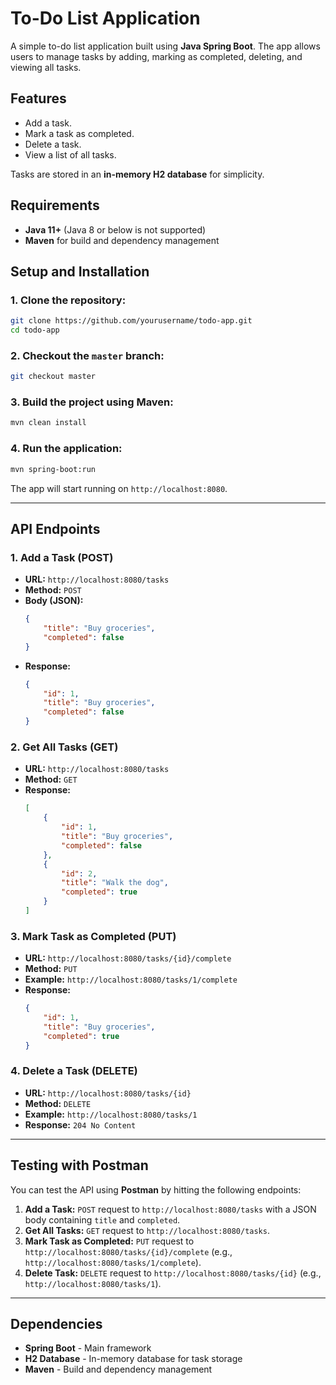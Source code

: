 
# To-Do List Application

A simple to-do list application built using **Java Spring Boot**. The app allows users to manage tasks by adding, marking as completed, deleting, and viewing all tasks.

## Features

- Add a task.
- Mark a task as completed.
- Delete a task.
- View a list of all tasks.

Tasks are stored in an **in-memory H2 database** for simplicity.

## Requirements

- **Java 11+** (Java 8 or below is not supported)
- **Maven** for build and dependency management

## Setup and Installation

### 1. Clone the repository:
```bash
git clone https://github.com/yourusername/todo-app.git
cd todo-app
```

### 2. Checkout the `master` branch:
```bash
git checkout master
```

### 3. Build the project using Maven:
```bash
mvn clean install
```

### 4. Run the application:
```bash
mvn spring-boot:run
```

The app will start running on `http://localhost:8080`.

---

## API Endpoints

### **1. Add a Task (POST)**
- **URL:** `http://localhost:8080/tasks`
- **Method:** `POST`
- **Body (JSON):**
  ```json
  {
      "title": "Buy groceries",
      "completed": false
  }
  ```
- **Response:**
  ```json
  {
      "id": 1,
      "title": "Buy groceries",
      "completed": false
  }
  ```

### **2. Get All Tasks (GET)**
- **URL:** `http://localhost:8080/tasks`
- **Method:** `GET`
- **Response:**
  ```json
  [
      {
          "id": 1,
          "title": "Buy groceries",
          "completed": false
      },
      {
          "id": 2,
          "title": "Walk the dog",
          "completed": true
      }
  ]
  ```

### **3. Mark Task as Completed (PUT)**
- **URL:** `http://localhost:8080/tasks/{id}/complete`
- **Method:** `PUT`
- **Example:** `http://localhost:8080/tasks/1/complete`
- **Response:**
  ```json
  {
      "id": 1,
      "title": "Buy groceries",
      "completed": true
  }
  ```

### **4. Delete a Task (DELETE)**
- **URL:** `http://localhost:8080/tasks/{id}`
- **Method:** `DELETE`
- **Example:** `http://localhost:8080/tasks/1`
- **Response:** `204 No Content`

---

## Testing with Postman

You can test the API using **Postman** by hitting the following endpoints:

1. **Add a Task:** `POST` request to `http://localhost:8080/tasks` with a JSON body containing `title` and `completed`.
2. **Get All Tasks:** `GET` request to `http://localhost:8080/tasks`.
3. **Mark Task as Completed:** `PUT` request to `http://localhost:8080/tasks/{id}/complete` (e.g., `http://localhost:8080/tasks/1/complete`).
4. **Delete Task:** `DELETE` request to `http://localhost:8080/tasks/{id}` (e.g., `http://localhost:8080/tasks/1`).

---

## Dependencies

- **Spring Boot** - Main framework
- **H2 Database** - In-memory database for task storage
- **Maven** - Build and dependency management

